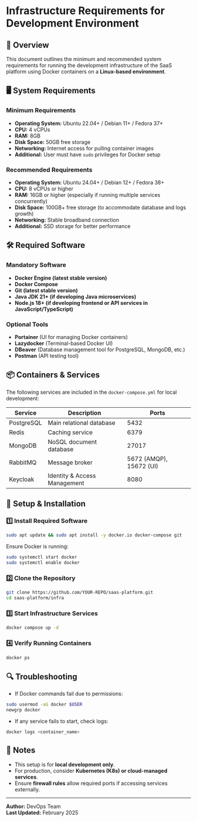 # Infrastructure Requirements for Development Environment

## 📌 Overview
This document outlines the minimum and recommended system requirements for running the development infrastructure of the SaaS platform using Docker containers on a **Linux-based environment**.

## 🖥️ System Requirements
### **Minimum Requirements**
- **Operating System:** Ubuntu 22.04+ / Debian 11+ / Fedora 37+
- **CPU:** 4 vCPUs
- **RAM:** 8GB
- **Disk Space:** 50GB free storage
- **Networking:** Internet access for pulling container images
- **Additional:** User must have `sudo` privileges for Docker setup

### **Recommended Requirements**
- **Operating System:** Ubuntu 24.04+ / Debian 12+ / Fedora 38+
- **CPU:** 8 vCPUs or higher
- **RAM:** 16GB or higher (especially if running multiple services concurrently)
- **Disk Space:** 100GB+ free storage (to accommodate database and logs growth)
- **Networking:** Stable broadband connection
- **Additional:** SSD storage for better performance

## 🛠️ Required Software
### **Mandatory Software**
- **Docker Engine (latest stable version)**
- **Docker Compose**
- **Git (latest stable version)**
- **Java JDK 21+ (if developing Java microservices)**
- **Node.js 18+ (if developing frontend or API services in JavaScript/TypeScript)**

### **Optional Tools**
- **Portainer** (UI for managing Docker containers)
- **Lazydocker** (Terminal-based Docker UI)
- **DBeaver** (Database management tool for PostgreSQL, MongoDB, etc.)
- **Postman** (API testing tool)

## 📦 Containers & Services
The following services are included in the `docker-compose.yml` for local development:

| Service     | Description                                | Ports |
|------------|--------------------------------|-------|
| PostgreSQL | Main relational database       | 5432  |
| Redis      | Caching service                | 6379  |
| MongoDB    | NoSQL document database       | 27017 |
| RabbitMQ   | Message broker                 | 5672 (AMQP), 15672 (UI) |
| Keycloak   | Identity & Access Management  | 8080  |

## 🚀 Setup & Installation
### **1️⃣ Install Required Software**
```bash
sudo apt update && sudo apt install -y docker.io docker-compose git
```
Ensure Docker is running:
```bash
sudo systemctl start docker
sudo systemctl enable docker
```

### **2️⃣ Clone the Repository**
```bash
git clone https://github.com/YOUR-REPO/saas-platform.git
cd saas-platform/infra
```

### **3️⃣ Start Infrastructure Services**
```bash
docker compose up -d
```

### **4️⃣ Verify Running Containers**
```bash
docker ps
```

## 🔍 Troubleshooting
- If Docker commands fail due to permissions:
```bash
sudo usermod -aG docker $USER
newgrp docker
```
- If any service fails to start, check logs:
```bash
docker logs <container_name>
```

## 📌 Notes
- This setup is for **local development only**.
- For production, consider **Kubernetes (K8s) or cloud-managed services**.
- Ensure **firewall rules** allow required ports if accessing services externally.

---
**Author:** DevOps Team  
**Last Updated:** February 2025

